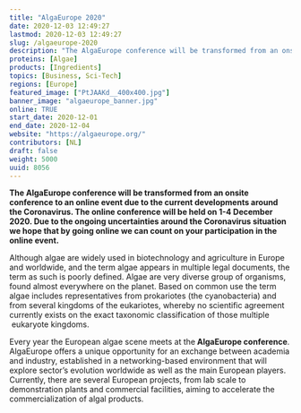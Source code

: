 ```yaml
---
title: "AlgaEurope 2020"
date: 2020-12-03 12:49:27
lastmod: 2020-12-03 12:49:27
slug: /algaeurope-2020
description: "The AlgaEurope conference will be transformed from an onsite conference to an online event due to the current developments around the Coronavirus. The online conference will be held on 1-4 December 2020. Due to the ongoing uncertainties around the Coronavirus situation we hope that by going online we can count on your participation in the online event."
proteins: [Algae]
products: [Ingredients]
topics: [Business, Sci-Tech]
regions: [Europe]
featured_image: ["PtJAAKd__400x400.jpg"]
banner_image: "algaeurope_banner.jpg"
online: TRUE
start_date: 2020-12-01
end_date: 2020-12-04
website: "https://algaeurope.org/"
contributors: [NL]
draft: false
weight: 5000
uuid: 8056
---
```

<p><strong>The AlgaEurope conference will be transformed from an onsite conference to an online event due to the current developments around the Coronavirus. The online conference will be held on 1-4 December 2020. Due to the ongoing uncertainties around the Coronavirus situation we hope that by going online we can count on your participation in the online event.</strong></p>
<p>Although algae are widely used in biotechnology and agriculture in Europe and worldwide, and the term algae appears in multiple legal documents, the term as such is poorly defined. Algae are very diverse group of organisms, found almost everywhere on the planet. Based on common use the term algae includes representatives from prokariotes (the cyanobacteria) and from several kingdoms of the eukariotes, whereby no scientific agreement currently exists on the exact taxonomic classification of those multiple  eukaryote kingdoms.</p>
<p>Every year the European algae scene meets at the<strong> AlgaEurope conference</strong>. AlgaEurope offers a unique opportunity for an exchange between academia and industry, established in a networking-based environment that will explore sector’s evolution worldwide as well as the main European players. Currently, there are several European projects, from lab scale to demonstration plants and commercial facilities, aiming to accelerate the commercialization of algal products.</p>
